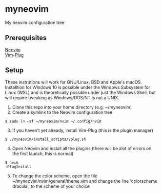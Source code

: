 # myneovim
My neovim configuration tree


## Prerequisites 
[Neovim](https://neovim.io/)<br/>
[Vim-Plug](https://github.com/junegunn/vim-plug)

## Setup
These instrutions will work for GNU/Linux, BSD and Apple's macOS.
Installtion for Windows 10 is possible under the Windows Subsystem for Linux (WSL) and is theoretically possible under just the Windows Shell, but will require tweaking as Windows/DOS/NT is not a UNIX.

1. Clone this repo into your home directory (e.g. ~/myneovim)
2. Create a symlink to the Neovim configuration tree
```
$ sudo ln -sf ~/myneovim/nvim ~/.config/nvim
```
3. If you haven't yet already, install Vim-Plug (this is the plugin manager)
```
$ ./myneovim/install_scripts/vplug.sh
```
4. Open Neovim and install all the plugins (there will be alot of errors on the first launch, this is normal)
```
$ nvim
:PlugInstall
```
5. To change the color scheme, open the file ~/myneovim/nvim/general/theme.vim and change the line 'colorscheme dracula', to the scheme of your choice



